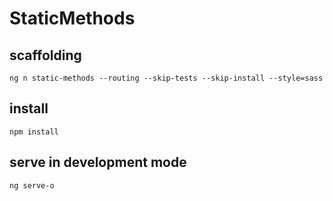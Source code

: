 # StaticMethods

## scaffolding

```shell
ng n static-methods --routing --skip-tests --skip-install --style=sass
```

## install

```shell
npm install
```

## serve in development mode

```shell
ng serve-o
```
